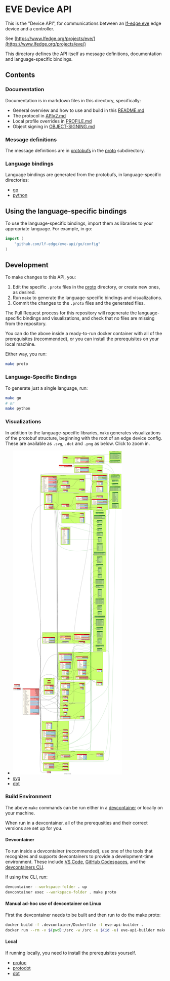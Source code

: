 # EVE Device API

This is the "Device API", for communications between an [lf-edge eve](https://github.com/lf-edge/eve) edge device
and a controller.

See [https://www.lfedge.org/projects/eve/](https://www.lfedge.org/projects/eve/)

This directory defines the API itself as message definitions, documentation and language-specific bindings.

## Contents

### Documentation

Documentation is in markdown files in this directory, specifically:

* General overview and how to use and build in this [README.md](./README.md)
* The protocol in [APIv2.md](./APIv2.md)
* Local profile overrides in [PROFILE.md](./PROFILE.md)
* Object signing in [OBJECT-SIGNING.md](./OBJECT-SIGNING.md)

### Message definitions

The message definitions are in [protobufs](https://developers.google.com/protocol-buffers/) in
the [proto](./proto) subdirectory.

### Language bindings

Language bindings are generated from the protobufs, in language-specific directories:

* [go](./go)
* [python](./python)

## Using the language-specific bindings

To use the language-specific bindings, import them as libraries to your appropriate language.
For example, in go:

```go
import (
    "github.com/lf-edge/eve-api/go/config"
)
```

## Development

To make changes to this API, you:

1. Edit the specific `.proto` files in the [proto](./proto) directory, or create new ones, as desired.
1. Run `make` to generate the language-specific bindings and visualizations.
1. Commit the changes to the `.proto` files and the generated files.

The Pull Request process for this repository will regenerate the language-specific bindings and visualizations,
and check that no files are missing from the repository.

You can do the above inside a ready-to-run docker container with all of the
prerequisites (recommended), or you can install the prerequisites on your
local machine.

Either way, you run:

```bash
make proto
```

### Language-Specific Bindings

To generate just a single language, run:

```bash
make go
# or
make python
```

### Visualizations

In addition to the language-specific libraries, `make` generates visualizations of the protobuf structure,
beginning with the root of an edge device config. These are
available as `.svg`, `.dot` and `.png` as below. Click to zoom in.

* [![png](./images/devconfig.png "protobuf structure")](./images/devconfig.png)
* [svg](./images/devconfig.svg)
* [dot](./images/devconfig.dot)

### Build Environment

The above `make` commands can be run either in a [devcontainer](http://devcontainers.github.io)
or locally on your machine.

When run in a devcontainer, all of the prerequsities and their correct versions are set up for you.

#### Devcontainer

To run inside a devcontainer (recommended), use one of the tools that recognizes and supports devcontainers
to provide a development-time environment. These include [VS Code](https://containers.dev/supporting#dev-containers),
[GitHub Codespaces](https://containers.dev/supporting#github-codespaces), and the
[devcontainers CLI](https://containers.dev/supporting#devcontainer-cli).

If using the CLI, run:

```bash
devcontainer --workspace-folder . up
devcontainer exec --workspace-folder . make proto
```

#### Manual ad-hoc use of devcontainer on Linux

First the devcontainer needs to be built and then run to do the make proto:
```bash
docker build -f .devcontainer/Dockerfile -t eve-api-builder .
docker run --rm -v $(pwd):/src -w /src -u $(id -u) eve-api-builder make proto
```

#### Local

If running locally, you need to install the prerequisites yourself.

* [protoc](https://grpc.io/docs/protoc-installation/)
* [protodot](https://github.com/seamia/protodot)
* [dot](https://graphviz.org/docs/layouts/dot/)

